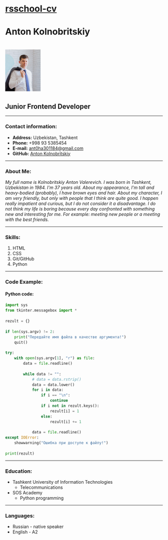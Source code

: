 # [rsschool-cv](https://ant0ha301184.github.io/rsschool-cv/) #
# Anton Kolnobritskiy #
# ![Foto](foto.png "My Foto") #
## Junior Frontend Developer ##

---

### **Contact information:** ###
* **Address:** Uzbekistan, Tashkent
* **Phone:** +998 93 5385454
* **E-mail:** ant0ha301184@gmail.com
* **GitHub:** [Anton Kolnobritskiy](https://github.com/ant0ha301184)

---

### **About Me:**
 *My full name is Kolnobritskiy Anton Valerevich. I was born in Tashkent, Uzbekistan in 1984. I'm 37 years old. About my appearance, I'm tall and heavy-bodied (probably), I have brown eyes and hair. About my character, I am very friendly, but only with people that I think are quite good. I happen really impatient and curious, but I do not consider it a disadvantage. I do not think my life is boring because every day confronted with something new and interesting for me. For example: meeting new people or a meeting with the best friends.*

---

### __Skills:__
1. HTML
2. CSS
3. Git/GitHub
4. Python


---


### __Code Example:__

#### Python code:

```python 
import sys
from tkinter.messagebox import *

rezult = {}

if len(sys.argv) != 2:
    print("Передайте имя файла в качестве аргумента!")
    quit()

try:
    with open(sys.argv[1], "r") as file:
        data = file.readline()

        while data != "":
            # data = data.rstrip()
            data = data.lower()
            for i in data:
                if i == "\n":
                    continue
                if i not in rezult.keys():
                    rezult[i] = 1
                else:
                    rezult[i] += 1

            data = file.readline()
except IOError:
    showwarning("Ошибка при доступе к файлу!")

print(rezult)
```

---

### **Education:**
* Tashkent University of Information Technologies
    * Telecommunications
* SOS Academy
    * Python programming


---


### Languages:
* Russian - native speaker
* English - A2
